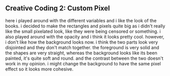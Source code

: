 ## Creative Coding 2: Custom Pixel

here i played around with the different variables and i like the look of the books. i decided to make the rectangles and pixels quite big as i didn't really like the small pixelated look, like they were being censored or something. i also played around with the opacity and i think it looks pretty cool.
however, i don't like how the background looks now. i think the two parts look very disjointed and they don't match together. the foreground is very solid and the shapes are very straight, whereas the background looks like its been painted, it's quite soft and round. and the contrast between the two doesn't work in my opinion. i might change the background to have the same pixel effect so it looks more cohesive. 
